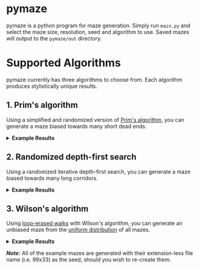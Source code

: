 # pymaze

pymaze is a python program for maze generation. Simply run `main.py` and select the maze size, resolution, seed and algorithm to use. Saved mazes will output to the `pymaze/out` directory.

# Supported Algorithms

pymaze currently has three algorithms to choose from. Each algorithm produces stylistically unique results.

## 1. Prim's algorithm

Using a simplified and randomized version of [Prim's algorithm](https://en.wikipedia.org/wiki/Prim%27s_algorithm), you can generate a maze biased towards many short dead ends.

<details>
    <summary><b>Example Results</b></summary>
    <img src="examples/prims/99x33.png" alt="63x43 Prim's maze" />
    <img src="examples/prims/49x49.png" alt="49x49 Prim's maze" />
</details>

## 2. Randomized depth-first search

Using a randomized iterative depth-first search, you can generate a maze biased towards many long corridors.

<details>
    <summary><b>Example Results</b></summary>
    <img src="examples/dfs/99x33.png" alt="99x33 DFS maze" />
    <img src="examples/dfs/49x49.png" alt="49x49 DFS maze" />
</details>

## 3. Wilson's algorithm

Using [loop-erased walks](https://en.wikipedia.org/wiki/Loop-erased_random_walk) with Wilson's algorithm, you can generate an unbiased maze from the [uniform distribution](https://en.wikipedia.org/wiki/Discrete_uniform_distribution) of all mazes.

<details>
    <summary><b>Example Results</b></summary>
    <img src="examples/wilsons/99x33.png" alt="63x43 Wilson's maze" />
    <img src="examples/wilsons/49x49.png" alt="49x49 Wilson's maze" />
</details>

**_Note:_** All of the example mazes are generated with their extension-less file name (i.e. 99x33) as the seed, should you wish to re-create them.
